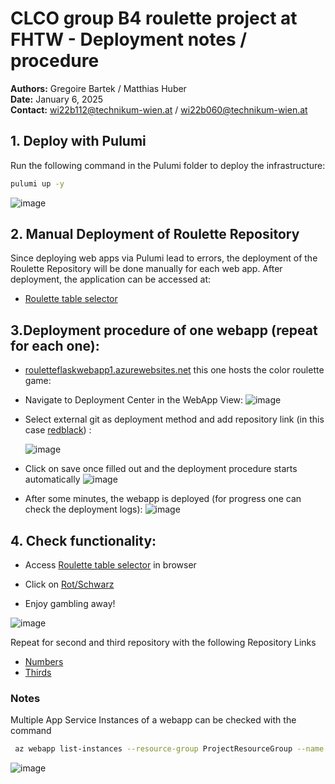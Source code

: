 

# CLCO group B4 roulette project at FHTW - Deployment notes / procedure

**Authors:** Gregoire Bartek / Matthias Huber  
**Date:** January 6, 2025  
**Contact:** wi22b112@technikum-wien.at / wi22b060@technikum-wien.at

## 1. Deploy with Pulumi
Run the following command in the Pulumi folder to deploy the infrastructure:

```bash
pulumi up -y
```
![image](https://github.com/user-attachments/assets/9841360e-1e6b-49c6-9de3-d986fd7a2b58)


## 2. Manual Deployment of Roulette Repository
Since deploying web apps via Pulumi lead to errors, the deployment of the Roulette Repository will be done manually for each web app. After deployment, the application can be accessed at:

- [Roulette table selector](http://roulettetableselector.uksouth.cloudapp.azure.com/)

## 3.Deployment procedure of one webapp (repeat for each one):

- [rouletteflaskwebapp1.azurewebsites.net](https://rouletteflaskwebapp1.azurewebsites.net) this one hosts the color roulette game:
- Navigate to Deployment Center in the WebApp View:
  ![image](https://github.com/user-attachments/assets/2c38f818-d330-4340-b492-07c40ccb1e06)

- Select external git as deployment method and add repository link (in this case [redblack](https://github.com/huhubi/rouletteredblack)) :
  
  ![image](https://github.com/user-attachments/assets/b6d55741-c266-48bd-8571-7ac71b1c61c2)

- Click on save once filled out and the deployment procedure starts automatically
  ![image](https://github.com/user-attachments/assets/70e212ab-f2f9-490c-a95f-2a38950a2483)

- After some minutes, the webapp is deployed (for progress one can check the deployment logs):
  ![image](https://github.com/user-attachments/assets/7020b578-2fcc-4c9a-b931-541d03c1ed38)

## 4. Check functionality:

- Access [Roulette table selector](http://roulettetableselector.uksouth.cloudapp.azure.com/) in browser
  
- Click on [Rot/Schwarz](https://rouletteflaskwebapp1.azurewebsites.net/)

- Enjoy gambling away!

![image](https://github.com/user-attachments/assets/1a0bd45d-3438-4ce8-92e4-5be3a60928a0)
  

Repeat for second and third repository with the following Repository Links
- [Numbers](https://github.com/huhubi/roulettenumbers)
- [Thirds](https://github.com/huhubi/roulettethirdsbet)


### Notes

Multiple App Service Instances of a webapp can be checked with the command
```bash
 az webapp list-instances --resource-group ProjectResourceGroup --name rouletteflaskwebapp1
```

![image](https://github.com/user-attachments/assets/0bbed306-f9d8-44e3-bf79-3b2b4827ddb4)

